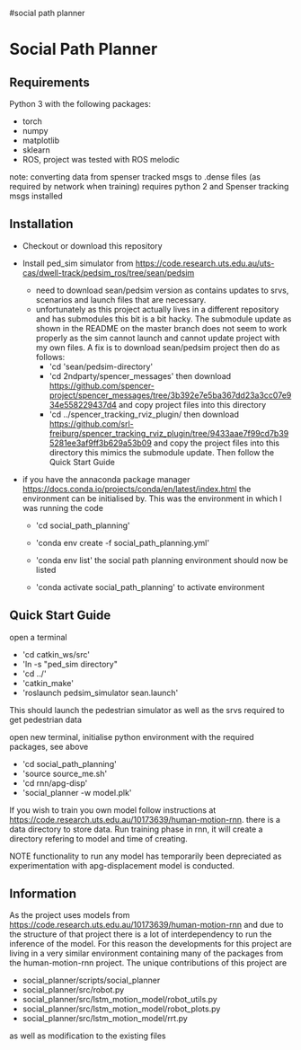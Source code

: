 #social path planner

Social Path Planner
===========================

Requirements
------------
Python 3 with the following packages:

* torch
* numpy
* matplotlib
* sklearn
* ROS, project was tested with ROS melodic


note: converting data from spenser tracked msgs to .dense files (as required by
network when training) requires python 2 and Spenser tracking msgs installed


Installation
------------

* Checkout or download this repository

* Install ped_sim simulator from https://code.research.uts.edu.au/uts-cas/dwell-track/pedsim_ros/tree/sean/pedsim
    - need to download sean/pedsim version as contains updates to srvs,
      scenarios and launch files that are necessary. 
    - unfortunately as this project actually lives in a different repository
      and has submodules this bit is a bit hacky. The submodule update as shown in the
      README on the master branch does not seem to work properly as the sim
      cannot launch and cannot update project with my own files. A fix is to download sean/pedsim project then do as
      follows:
        - 'cd 'sean/pedsim-directory'
        - 'cd 2ndparty/spencer_messages'
then download
 https://github.com/spencer-project/spencer_messages/tree/3b392e7e5ba367dd23a3cc07e934e558229437d4
        and copy project files into this directory
        - 'cd ../spencer_tracking_rviz_plugin/
then download
 https://github.com/srl-freiburg/spencer_tracking_rviz_plugin/tree/9433aae7f99cd7b395281ee3af9ff3b629a53b09
 and copy the project files into this directory
 this mimics the submodule update. Then follow the Quick Start Guide



* if you have the annaconda package manager  https://docs.conda.io/projects/conda/en/latest/index.html the environment can
 be initialised by. This was the environment in which I was running the code

    - 'cd social_path_planning'
    - 'conda env create -f social_path_planning.yml'
    - 'conda env list'
the social path planning environment should now be listed

    - 'conda activate social_path_planning'
to activate environment


Quick Start Guide
-----------------

open a terminal 
* 'cd catkin_ws/src'
* 'ln -s "ped_sim directory"
* 'cd ../'
* 'catkin_make'
* 'roslaunch pedsim_simulator sean.launch'

This should launch the pedestrian simulator as well as the srvs required to get
pedestrian data

open new terminal,
initialise python environment with the required packages, see above
* 'cd social_path_planning'
* 'source source_me.sh'
* 'cd rnn/apg-disp'
* 'social_planner -w model.plk'

If you wish to train you own model follow instructions at
https://code.research.uts.edu.au/10173639/human-motion-rnn. there is a data
directory to store data. Run training phase
in rnn, it will create a directory refering to model and time of creating. 

NOTE functionality to run any model has temporarily been
depreciated as experimentation with apg-displacement model is conducted. 


Information
-----------
As the project uses models from https://code.research.uts.edu.au/10173639/human-motion-rnn
and due to the structure of that project there is a lot of interdependency to
run the inference of the model. For this reason the developments for this
project are living in a very similar environment containing many of the
packages from the human-motion-rnn project. The unique contributions of this
project are
* social_planner/scripts/social_planner
* social_planner/src/robot.py
* social_planner/src/lstm_motion_model/robot_utils.py
* social_planner/src/lstm_motion_model/robot_plots.py
* social_planner/src/lstm_motion_model/rrt.py

as well as modification to the existing files
